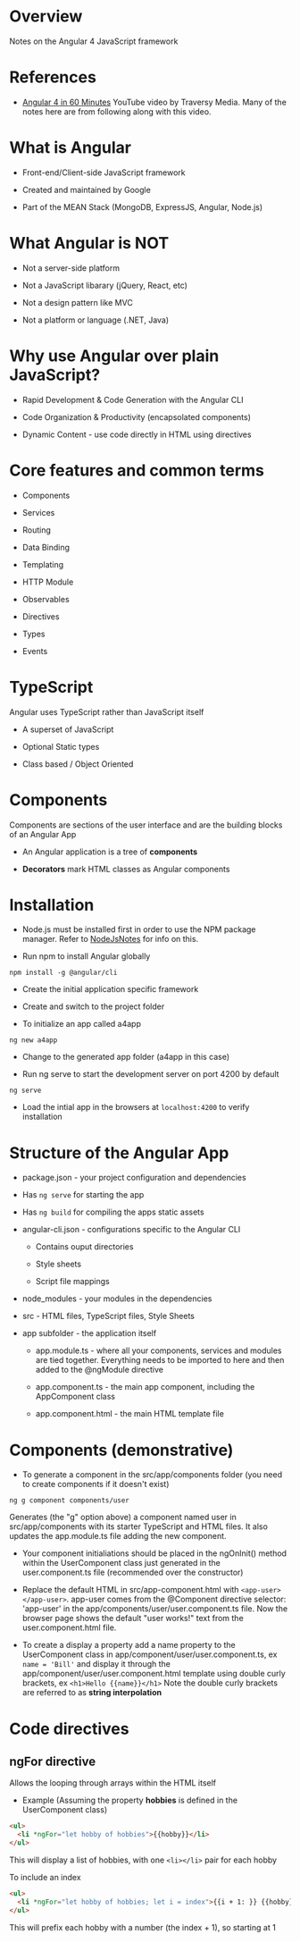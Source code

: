 # Overview

Notes on the Angular 4 JavaScript framework

# References

* [Angular 4 in 60 Minutes](https://www.youtube.com/watch?v=KhzGSHNhnbI) YouTube video by Traversy Media.  Many of the notes here are from following along with this video.

# What is Angular

* Front-end/Client-side JavaScript framework

* Created and maintained by Google

* Part of the MEAN Stack (MongoDB, ExpressJS, Angular, Node.js)

# What Angular is NOT

* Not a server-side platform

* Not a JavaScript libarary (jQuery, React, etc)

* Not a design pattern like MVC

* Not a platform or language (.NET, Java)

# Why use Angular over plain JavaScript?

* Rapid Development & Code Generation with the Angular CLI

* Code Organization & Productivity (encapsolated components)

* Dynamic Content - use code directly in HTML using directives

# Core features and common terms

* Components

* Services

* Routing

* Data Binding

* Templating

* HTTP Module

* Observables

* Directives

* Types

* Events

# TypeScript

Angular uses TypeScript rather than JavaScript itself

* A superset of JavaScript

* Optional Static types

* Class based / Object Oriented

# Components

 Components are sections of the user interface and are the building blocks of an Angular App
 
 * An Angular application is a tree of **components**
 
 * **Decorators** mark HTML classes as Angular components

# Installation

* Node.js must be installed first in order to use the NPM package manager.  Refer to [NodeJsNotes](https://github.com/GitLeeRepo/NodejsNotes/blob/master/NodejNotes.md#overview) for info on this.

* Run npm to install Angular globally

`npm install -g @angular/cli`

* Create the initial application specific framework

 * Create and switch to the project folder
 
 * To initialize an app called a4app
 
 `ng new a4app`

* Change to the generated app folder (a4app in this case)

* Run ng serve to start the development server on port 4200 by default

`ng serve`

* Load the intial app in the browsers at `localhost:4200` to verify installation

# Structure of the Angular App

* package.json - your project configuration and dependencies

 * Has `ng serve` for starting the app
 
 * Has `ng build` for compiling the apps static assets
 
* angular-cli.json - configurations specific to the Angular CLI

  * Contains ouput directories
  
  * Style sheets
  
  * Script file mappings
  
* node_modules - your modules in the dependencies
  
 * src - HTML files, TypeScript files, Style Sheets
 
  * app subfolder - the application itself
  
    * app.module.ts - where all your components, services and modules are tied together.  Everything needs to be imported to here and then added to the @ngModule directive
    
    * app.component.ts - the main app component, including the AppComponent class
    
    * app.component.html - the main HTML template file
    
 # Components (demonstrative)
 
 * To generate a component in the src/app/components folder (you need to create components if it doesn't exist)
 
 `ng g component components/user`
 
  Generates (the "g" option above) a component named user in src/app/components with its starter TypeScript and HTML files.  It also updates the app.module.ts file adding the new component.
  
  * Your component initialiations should be placed in the ngOnInit() method within the UserComponent class just generated in the user.component.ts file (recommended over the constructor)
  
  * Replace the default HTML in src/app-component.html with `<app-user></app-user>`.  app-user comes from the @Component directive selector: 'app-user' in the app/components/user/user.component.ts file.  Now the browser page shows the default "user works!" text from the user.component.html file. 
  
  * To create a display a property add a name property to the UserComponent class in app/component/user/user.component.ts, ex `name = 'Bill'` and display it through the app/component/user/user.component.html template using double curly brackets, ex `<h1>Hello {{name}}</h1>`
  Note the double curly brackets are referred to as **string interpolation**
  
# Code directives

## ngFor directive

Allows the looping through arrays within the HTML itself

* Example (Assuming the property **hobbies** is defined in the UserComponent class)

```html
<ul>
  <li *ngFor="let hobby of hobbies">{{hobby}}</li>
</ul>
```
This will display a list of hobbies, with one `<li></li>` pair for each hobby

To include an index

```html
<ul>
  <li *ngFor="let hobby of hobbies; let i = index">{{i + 1: }} {{hobby}}</li>
</ul>
```
This will prefix each hobby with a number (the index + 1), so starting at 1
